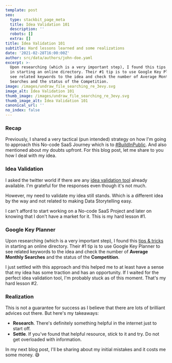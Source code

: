 ```yaml
---
template: post
seo:
  type: stackbit_page_meta
  title: Idea Validation 101
  description: ''
  robots: []
  extra: []
title: Idea Validation 101
subtitle: Hard lessons learned and some realizations
date: '2021-02-28T16:00:00Z'
author: src/data/authors/john-doe.yaml
excerpt: >-
  Upon researching (which is a very important step), I found this tips & tricks
  in starting an online directory. Their #1 tip is to use Google Key Planner to
  see related keywords to the idea and check the number of Average Monthly
  Searches and the status of the Competition.
image: /images/undraw_file_searching_re_3evy.svg
image_alt: Idea Validation 101
thumb_image: /images/undraw_file_searching_re_3evy.svg
thumb_image_alt: Idea Validation 101
canonical_url: ''
no_index: false
---
```

### Recap

Previously, I shared a very tactical (pun intended) strategy on how I'm going to approach this No-code SaaS Journey which is to [#BuildInPublic](https://taleno.digital/blog/building-in-public/). And also mentioned about my doubts upfront. For this blog post, let me share to you how I deal with my idea.

### Idea Validation

I asked the twitter world if there are any [idea validation tool](https://twitter.com/talenodigital/status/1364163511761334272) already available. I'm grateful for the responses even though it's not much.

However, my need to validate my idea still stands. Which is a different idea by the way and not related to making Data Storytelling easy.

I can't afford to start working on a No-code SaaS Project and later on knowing that I don't have a market for it. This is my hard lesson #1.

### Google Key Planner

Upon researching (which is a very important step), I found this [tips & tricks](https://templatic.com/tips-tricks/start-online-directory/) in starting an online directory. Their #1 tip is to use Google Key Planner to see related keywords to the idea and check the number of **Average Monthly Searches** and the status of the **Competition**.

I just settled with this approach and this helped me to at least have a sense that my idea has some traction and has an opportunity. If I waited for the perfect idea validation tool, I'm probably stuck as of this moment. That's my hard lesson #2.

### Realization

This is not a guarantee for success as I believe that there are lots of brilliant advices out there. But here's my takeaways:

* **Research**. There's definitely something helpful in the internet just to start off. 
* **Settle**. If you've found that helpful resource, stick to it and try. Do not get overloaded with information.

In my next blog post, I'll be sharing about my initial mistakes and it costs me some money. 😅